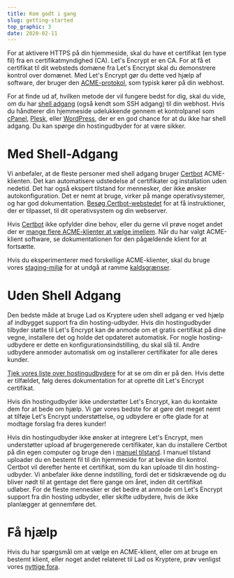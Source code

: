 ```yaml
---
title: Kom godt i gang
slug: getting-started
top_graphic: 3
date: 2020-02-11
---
```


For at aktivere HTTPS på din hjemmeside, skal du have et certifikat (en type fil) fra en certifikatmyndighed (CA). Let's Encrypt er en CA. For at få et certifikat til dit websteds domæne fra Let's Encrypt skal du demonstrere kontrol over domænet. Med Let's Encrypt gør du dette ved hjælp af software, der bruger den [ACME-protokol](https://tools.ietf.org/html/rfc8555), som typisk kører på din webhost.

For at finde ud af, hvilken metode der vil fungere bedst for dig, skal du vide, om du har [shell adgang](https://en.wikipedia.org/wiki/Shell_account) (også kendt som SSH adgang) til din webhost. Hvis du håndterer din hjemmeside udelukkende gennem et kontrolpanel som [cPanel](https://cpanel.net/), [Plesk](https://www.plesk.com/), eller [WordPress](https://wordpress.org/), der er en god chance for at du ikke har shell adgang. Du kan spørge din hostingudbyder for at være sikker.

# Med Shell-Adgang

Vi anbefaler, at de fleste personer med shell adgang bruger [Certbot](https://certbot.eff.org/ "Certbot") ACME-klienten. Det kan automatisere udstedelse af certifikater og installation uden nedetid. Det har også ekspert tilstand for mennesker, der ikke ønsker autokonfiguration. Det er nemt at bruge, virker på mange operativsystemer, og har god dokumentation. [Besøg Certbot-webstedet](https://certbot.eff.org/ "Certbot") for at få instruktioner, der er tilpasset, til dit operativsystem og din webserver.

Hvis [Certbot](https://certbot.eff.org/ "Certbot") ikke opfylder dine behov, eller du gerne vil prøve noget andet der er [mange flere ACME-klienter at vælge imellem](/docs/client-options).  Når du har valgt ACME-klient software, se dokumentationen for den pågældende klient for at fortsætte.

Hvis du eksperimenterer med forskellige ACME-klienter, skal du bruge vores [staging-miljø](/docs/staging-environment) for at undgå at ramme [kaldsgrænser](/docs/rate-limits).

# Uden Shell Adgang

Den bedste måde at bruge Lad os Kryptere uden shell adgang er ved hjælp af indbygget support fra din hosting-udbyder. Hvis din hostingudbyder tilbyder støtte til Let's Encrypt kan de anmode om et gratis certifikat på dine vegne, installere det og holde det opdateret automatisk. For nogle hosting-udbydere er dette en konfigurationsindstilling, du skal slå til. Andre udbydere anmoder automatisk om og installerer certifikater for alle deres kunder.

[Tjek vores liste over hostingudbydere](https://community.letsencrypt.org/t/web-hosting-who-support-lets-encrypt/6920) for at se om din er på den. Hvis dette er tilfældet, følg deres dokumentation for at oprette dit Let's Encrypt certifikat.

Hvis din hostingudbyder ikke understøtter Let's Encrypt, kan du kontakte dem for at bede om hjælp. Vi gør vores bedste for at gøre det meget nemt at tilføje Let's Encrypt understøttelse, og udbydere er ofte glade for at modtage forslag fra deres kunder!

Hvis din hostingudbyder ikke ønsker at integrere Let's Encrypt, men understøtter upload af brugergenerede certifikater, kan du installere Certbot på din egen computer og bruge den i [manuel tilstand](https://certbot.eff.org/docs/using.html#manual). I manuel tilstand uploader du en bestemt fil til din hjemmeside for at bevise din kontrol. Certbot vil derefter hente et certifikat, som du kan uploade til din hosting-udbyder. Vi anbefaler ikke denne indstilling, fordi det er tidskrævende og du bliver nødt til at gentage det flere gange om året, inden dit certifikat udløber. For de fleste mennesker er det bedre at anmode om Let's Encrypt support fra din hosting udbyder, eller skifte udbydere, hvis de ikke planlægger at gennemføre det.

# Få hjælp

Hvis du har spørgsmål om at vælge en ACME-klient, eller om at bruge en bestemt klient, eller noget andet relateret til Lad os Kryptere, prøv venligst vores [nyttige fora](https://community.letsencrypt.org/).

